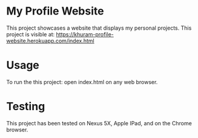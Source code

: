 # My Profile Website
This project showcases a website that displays my personal projects.
This project is visible at: https://khuram-profile-website.herokuapp.com/index.html

# Usage
To run the this project: open index.html on any web browser.

# Testing
This project has been tested on Nexus 5X, Apple IPad, and on the Chrome browser.
